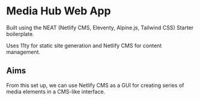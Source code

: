 # Media Hub Web App

Built using the NEAT (Netlify CMS, Eleventy, Alpine.js, Tailwind CSS) Starter boilerplate.

Uses 11ty for static site generation and Netlify CMS for content management. 

## Aims

From this set up, we can use Netlify CMS as a GUI for creating series of media elements in a CMS-like interface.

